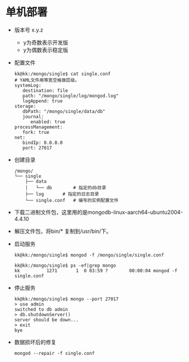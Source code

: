 # 单机部署

- 版本号 x.y.z

  - y为奇数表示开发版
  - y为偶数表示稳定版
- 配置文件

  ```
  kk@kk:/mongo/single$ cat single.conf
  # YAML文件用等宽空格做层级。
  systemLog:
     destination: file
     path: "/mongo/single/log/mongod.log"
     logAppend: true
  storage:
     dbPath: "/mongo/single/data/db"
     journal:
        enabled: true
  processManagement:
     fork: true
  net:
     bindIp: 0.0.0.0
     port: 27017
  ```
- 创建目录

  ```
  /mongo/
  └── single
      ├── data
      │   └── db		# 指定的db目录
      ├── log		# 指定的日志目录
      └── single.conf	# 编写的实例配置文件
  ```
- 下载二进制文件包，这里用的是mongodb-linux-aarch64-ubuntu2004-4.4.10
- 解压文件包，将bin/* 复制到/usr/bin/下。
- 启动服务

  ```
  kk@kk:/mongo/single$ mongod -f /mongo/single/single.conf
  
  kk@kk:/mongo/single$ ps -ef|grep mongo
  kk          1271       1  0 03:59 ?        00:00:04 mongod -f single.conf
  ```
- 停止服务

  ```
  kk@kk:/mongo/single$ mongo --port 27017
  > use admin
  switched to db admin
  > db.shutdownServer()
  server should be down...
  > exit
  bye
  ```
- 数据损坏后的修复

  ```
  mongod --repair -f single.conf
```
